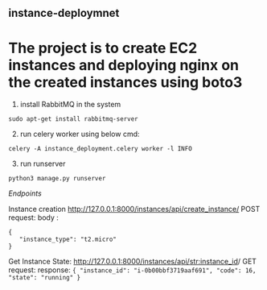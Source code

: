## instance-deploymnet


# The project is to create EC2 instances and deploying nginx on the created instances using boto3


1. install RabbitMQ in the system 
```
sudo apt-get install rabbitmq-server
```

2. run celery worker using below cmd:
```
celery -A instance_deployment.celery worker -l INFO
```

3. run runserver
```
python3 manage.py runserver
```

*Endpoints*

Instance creation
http://127.0.0.1:8000/instances/api/create_instance/
POST request: body :
 ```
 {
    "instance_type": "t2.micro"
}
```

Get Instance State:
http://127.0.0.1:8000/instances/api/<str:instance_id>/
GET request: 
    response: 
    ```
    {
    "instance_id": "i-0b00bbf3719aaf691",
    "code": 16,
    "state": "running"
    }
    ```